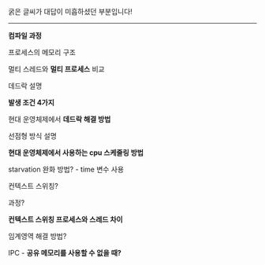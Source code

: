 굵은 글씨가 대답이 미흡하셨던 부분입니다!

---

**컴파일 과정**

프로세스의 메모리 구조

멀티 스레드와 **멀티 프로세스** 비교

데드락 설명

**발생 조건 4가지** 

현대 운영체제에서 **데드락 해결 방법**

선점형 방식 설명

**현대 운영체제에서 사용하는 cpu 스케줄링 방법**

starvation 완화 방법? - time 변수 사용

컨텍스트 스위칭?

과정?

**컨텍스트 스위칭 프로세스와 스레드 차이**

임계영역 해결 방법?

IPC - **공유 메모리를 사용할 수 없을 때?**
